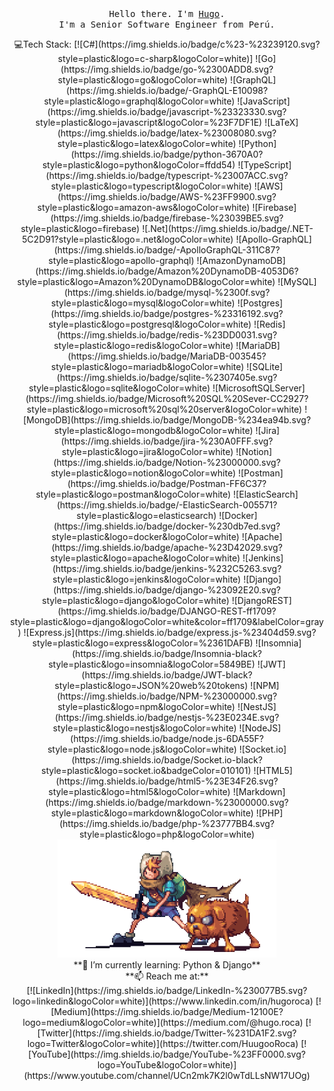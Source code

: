 <p align="center">
  <br>
  <br>
  <samp>
    Hello there. I'm <a href="https://medium.com/@hugo.roca">Hugo</a>.<br> I'm a Senior Software Engineer from Perú.
    <br>
  </samp>
</p>
<div align="center">
  💻Tech Stack:
  [![C#](https://img.shields.io/badge/c%23-%23239120.svg?style=plastic&logo=c-sharp&logoColor=white)]
  ![Go](https://img.shields.io/badge/go-%2300ADD8.svg?style=plastic&logo=go&logoColor=white) 
  ![GraphQL](https://img.shields.io/badge/-GraphQL-E10098?style=plastic&logo=graphql&logoColor=white) 
  ![JavaScript](https://img.shields.io/badge/javascript-%23323330.svg?style=plastic&logo=javascript&logoColor=%23F7DF1E) 
  ![LaTeX](https://img.shields.io/badge/latex-%23008080.svg?style=plastic&logo=latex&logoColor=white) 
  ![Python](https://img.shields.io/badge/python-3670A0?style=plastic&logo=python&logoColor=ffdd54) 
  ![TypeScript](https://img.shields.io/badge/typescript-%23007ACC.svg?style=plastic&logo=typescript&logoColor=white) 
  ![AWS](https://img.shields.io/badge/AWS-%23FF9900.svg?style=plastic&logo=amazon-aws&logoColor=white) 
  ![Firebase](https://img.shields.io/badge/firebase-%23039BE5.svg?style=plastic&logo=firebase) 
  ![.Net](https://img.shields.io/badge/.NET-5C2D91?style=plastic&logo=.net&logoColor=white) 
  ![Apollo-GraphQL](https://img.shields.io/badge/-ApolloGraphQL-311C87?style=plastic&logo=apollo-graphql) 
  ![AmazonDynamoDB](https://img.shields.io/badge/Amazon%20DynamoDB-4053D6?style=plastic&logo=Amazon%20DynamoDB&logoColor=white) 
  ![MySQL](https://img.shields.io/badge/mysql-%2300f.svg?style=plastic&logo=mysql&logoColor=white) 
  ![Postgres](https://img.shields.io/badge/postgres-%23316192.svg?style=plastic&logo=postgresql&logoColor=white) 
  ![Redis](https://img.shields.io/badge/redis-%23DD0031.svg?style=plastic&logo=redis&logoColor=white) 
  ![MariaDB](https://img.shields.io/badge/MariaDB-003545?style=plastic&logo=mariadb&logoColor=white) 
  ![SQLite](https://img.shields.io/badge/sqlite-%2307405e.svg?style=plastic&logo=sqlite&logoColor=white) 
  ![MicrosoftSQLServer](https://img.shields.io/badge/Microsoft%20SQL%20Sever-CC2927?style=plastic&logo=microsoft%20sql%20server&logoColor=white) 
  ![MongoDB](https://img.shields.io/badge/MongoDB-%234ea94b.svg?style=plastic&logo=mongodb&logoColor=white) 
  ![Jira](https://img.shields.io/badge/jira-%230A0FFF.svg?style=plastic&logo=jira&logoColor=white) 
  ![Notion](https://img.shields.io/badge/Notion-%23000000.svg?style=plastic&logo=notion&logoColor=white) 
  ![Postman](https://img.shields.io/badge/Postman-FF6C37?style=plastic&logo=postman&logoColor=white) 
  ![ElasticSearch](https://img.shields.io/badge/-ElasticSearch-005571?style=plastic&logo=elasticsearch) 
  ![Docker](https://img.shields.io/badge/docker-%230db7ed.svg?style=plastic&logo=docker&logoColor=white) 
  ![Apache](https://img.shields.io/badge/apache-%23D42029.svg?style=plastic&logo=apache&logoColor=white) 
  ![Jenkins](https://img.shields.io/badge/jenkins-%232C5263.svg?style=plastic&logo=jenkins&logoColor=white) 
  ![Django](https://img.shields.io/badge/django-%23092E20.svg?style=plastic&logo=django&logoColor=white) 
  ![DjangoREST](https://img.shields.io/badge/DJANGO-REST-ff1709?style=plastic&logo=django&logoColor=white&color=ff1709&labelColor=gray) 
  ![Express.js](https://img.shields.io/badge/express.js-%23404d59.svg?style=plastic&logo=express&logoColor=%2361DAFB) 
  ![Insomnia](https://img.shields.io/badge/Insomnia-black?style=plastic&logo=insomnia&logoColor=5849BE) 
  ![JWT](https://img.shields.io/badge/JWT-black?style=plastic&logo=JSON%20web%20tokens) 
  ![NPM](https://img.shields.io/badge/NPM-%23000000.svg?style=plastic&logo=npm&logoColor=white) 
  ![NestJS](https://img.shields.io/badge/nestjs-%23E0234E.svg?style=plastic&logo=nestjs&logoColor=white) 
  ![NodeJS](https://img.shields.io/badge/node.js-6DA55F?style=plastic&logo=node.js&logoColor=white) 
  ![Socket.io](https://img.shields.io/badge/Socket.io-black?style=plastic&logo=socket.io&badgeColor=010101) 
  ![HTML5](https://img.shields.io/badge/html5-%23E34F26.svg?style=plastic&logo=html5&logoColor=white) 
  ![Markdown](https://img.shields.io/badge/markdown-%23000000.svg?style=plastic&logo=markdown&logoColor=white) 
  ![PHP](https://img.shields.io/badge/php-%23777BB4.svg?style=plastic&logo=php&logoColor=white)
  <br>
  <img src="https://github.com/selimdoyranli/selimdoyranli/blob/master/preview.gif" width="350" />
  <br>
  **🌱 I’m currently learning: Python & Django**<br>
  **📫 Reach me at:**<br>
  [![LinkedIn](https://img.shields.io/badge/LinkedIn-%230077B5.svg?logo=linkedin&logoColor=white)](https://www.linkedin.com/in/hugoroca) 
  [![Medium](https://img.shields.io/badge/Medium-12100E?logo=medium&logoColor=white)](https://medium.com/@hugo.roca) 
  [![Twitter](https://img.shields.io/badge/Twitter-%231DA1F2.svg?logo=Twitter&logoColor=white)](https://twitter.com/HuugooRoca) 
  [![YouTube](https://img.shields.io/badge/YouTube-%23FF0000.svg?logo=YouTube&logoColor=white)](https://www.youtube.com/channel/UCn2mk7K2l0wTdLLsNW17UOg) 
</div>

<!--
**HugoRoca/HugoRoca** is a ✨ _special_ ✨ repository because its `README.md` (this file) appears on your GitHub profile.

Here are some ideas to get you started:

- 🔭 I’m currently working on ...
- 🌱 I’m currently learning ...
- 👯 I’m looking to collaborate on ...
- 🤔 I’m looking for help with ...
- 💬 Ask me about ...
- 📫 How to reach me: ...
- 😄 Pronouns: ...
- ⚡ Fun fact: ...
-->
